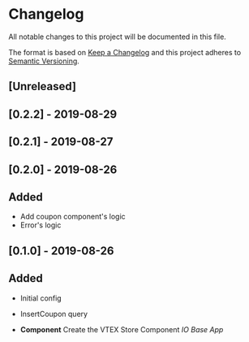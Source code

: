 # Changelog

All notable changes to this project will be documented in this file.

The format is based on [Keep a Changelog](http://keepachangelog.com/en/1.0.0/)
and this project adheres to [Semantic Versioning](http://semver.org/spec/v2.0.0.html).

## [Unreleased]

## [0.2.2] - 2019-08-29

## [0.2.1] - 2019-08-27

## [0.2.0] - 2019-08-26

## Added

- Add coupon component's logic
- Error's logic

## [0.1.0] - 2019-08-26

## Added

- Initial config
- InsertCoupon query

- **Component** Create the VTEX Store Component _IO Base App_
